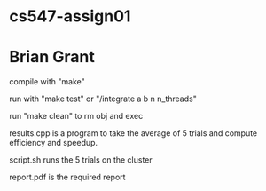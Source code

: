 # cs547-assign01
# Brian Grant

compile with "make"

run with "make test" or "/integrate a b n n_threads"

run "make clean" to rm obj and exec

results.cpp is a program to take the average of 5 trials and compute
	efficiency and speedup.

script.sh runs the 5 trials on the cluster

report.pdf is the required report
